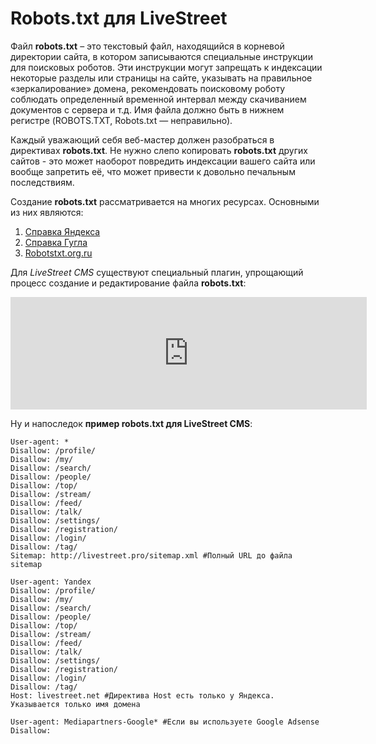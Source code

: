 Robots.txt для LiveStreet
========================
Файл **robots.txt** – это текстовый файл, находящийся в корневой директории сайта, в котором записываются специальные инструкции для поисковых роботов. Эти инструкции могут запрещать к индексации некоторые разделы или страницы на сайте, указывать на правильное «зеркалирование» домена, рекомендовать поисковому роботу соблюдать определенный временной интервал между скачиванием документов с сервера и т.д. 
Имя файла должно быть в нижнем регистре (ROBOTS.TXT, Robots.txt — неправильно).

Каждый уважающий себя веб-мастер должен разобраться в директивах **robots.txt**. Не нужно слепо копировать **robots.txt** других сайтов - это может наоборот повредить индексации вашего сайта или вообще запретить её, что может привести к довольно печальным последствиям. 

Создание **robots.txt** рассматривается на многих ресурсах. Основными из них являются:

  1. [Справка Яндекса](http://help.yandex.ru/webmaster/?id=996567)
  2. [Справка Гугла](http://support.google.com/webmasters/bin/answer.py?hl=ru&answer=156449)
  3. [Robotstxt.org.ru](http://robotstxt.org.ru/)
  
Для *LiveStreet CMS* существуют специальный плагин, упрощающий процесс создание и редактирование файла **robots.txt**:
<iframe src="http://livestreetcms.com/api/addons/list/frame/?width=550&addon_action=1&addons=513" height="180" width="570" style="border:0 none;margin:0;padding:0;"></iframe>

Ну и напоследок **пример robots.txt для LiveStreet CMS**:
~~~
User-agent: *
Disallow: /profile/
Disallow: /my/
Disallow: /search/
Disallow: /people/
Disallow: /top/ 
Disallow: /stream/
Disallow: /feed/
Disallow: /talk/
Disallow: /settings/
Disallow: /registration/
Disallow: /login/
Disallow: /tag/
Sitemap: http://livestreet.pro/sitemap.xml #Полный URL до файла sitemap

User-agent: Yandex
Disallow: /profile/
Disallow: /my/
Disallow: /search/
Disallow: /people/
Disallow: /top/
Disallow: /stream/
Disallow: /feed/
Disallow: /talk/
Disallow: /settings/
Disallow: /registration/
Disallow: /login/
Disallow: /tag/
Host: livestreet.net #Директива Host есть только у Яндекса. Указывается только имя домена

User-agent: Mediapartners-Google* #Если вы используете Google Adsense
Disallow:
~~~
